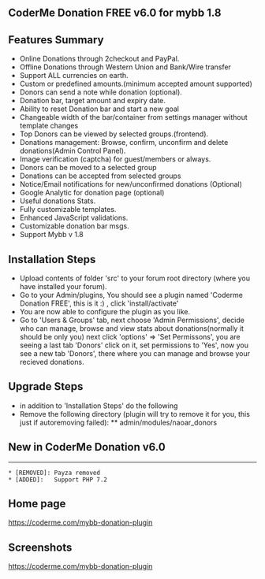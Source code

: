 ## CoderMe Donation FREE v6.0 for mybb 1.8 

## Features Summary
* Online Donations through 2checkout and PayPal.
* Offline Donations through Western Union and Bank/Wire transfer
* Support ALL currencies on earth.
* Custom or predefined amounts.(minimum accepted amount supported)
* Donors can send a note while donation (optional).
* Donation bar, target amount and expiry date.
* Ability to reset Donation bar and start a new goal
* Changeable width of the bar/container from settings manager without template changes
* Top Donors can be viewed by selected groups.(frontend).
* Donations management: Browse, confirm, unconfirm and delete donations(Admin Control Panel).
* Image verification (captcha) for guest/members or always.
* Donors can be moved to a selected group
* Donations can be accepted from selected groups
* Notice/Email notifications for new/unconfirmed donations (Optional)
* Google Analytic for donation page (optional)
* Useful donations Stats.
* Fully customizable templates.
* Enhanced JavaScript validations.
* Customizable donation bar msgs.
* Support Mybb v 1.8

## Installation Steps
* Upload contents of folder 'src' to your forum root directory (where you have installed your forum).
* Go to your Admin/plugins, You should see a plugin named 'Coderme Donation FREE', this is it :) , click 'install/activate'
* You are now able to configure the plugin as you like.
* Go to 'Users & Groups' tab, next choose 'Admin Permissions', decide who can manage, browse and view stats about donations(normally it should be only you) next click 'options' => 'Set Permissons', you are seeing a last tab 'Donors' click on it, set permissions to 'Yes', now you see a new tab 'Donors', there where you can manage and browse your recieved donations.


## Upgrade Steps
* in addition to 'Installation Steps' do the following
* Remove the following directory (plugin will try to remove it for you, this just if autoremoving failed):
** admin/modules/naoar_donors





## New in CoderMe Donation v6.0
---------------------------------
    * [REMOVED]: Payza removed
    * [ADDED]:   Support PHP 7.2


## Home page
https://coderme.com/mybb-donation-plugin


## Screenshots
https://coderme.com/mybb-donation-plugin




